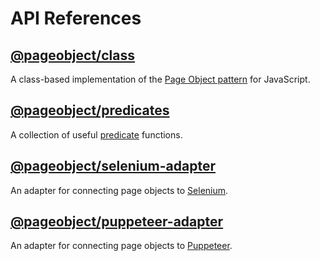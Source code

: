 # API References

## [@pageobject/class](class.md)

A class-based implementation of the [Page Object pattern](../guides/page-object-pattern.md) for JavaScript.

## [@pageobject/predicates](predicates.md)

A collection of useful [predicate](class.md#type-predicate) functions.

## [@pageobject/selenium-adapter](selenium-adapter.md)

An adapter for connecting page objects to [Selenium][selenium].

## [@pageobject/puppeteer-adapter](puppeteer-adapter.md)

An adapter for connecting page objects to [Puppeteer][puppeteer].

[puppeteer]: https://github.com/GoogleChrome/puppeteer
[selenium]: http://seleniumhq.github.io/selenium/docs/api/javascript/index.html
